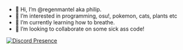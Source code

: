 - 👋 Hi, I’m @regenmantel aka philip.
- 👀 I’m interested in programming, osu!, pokemon, cats, plants etc
- 🌱 I’m currently learning how to breathe.
- 💞️ I’m looking to collaborate on some sick ass code!

[![Discord Presence](https://lanyard.cnrad.dev/api/:id)](https://discord.com/users/246632397863387139)
<!---
yolydev/yolydev is a ✨ special ✨ repository because its `README.md` (this file) appears on your GitHub profile.
You can click the Preview link to take a look at your changes.
--->
